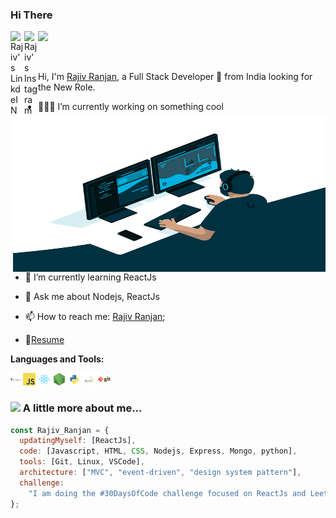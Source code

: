 ### Hi There

<!--
**cool-monk/cool-monk** is a ✨ _special_ ✨ repository because its `README.md` (this file) appears on your GitHub profile.

Here are some ideas to get you started:

- 🔭 I’m currently working on ...
- 🌱 I’m currently learning ...
- 👯 I’m looking to collaborate on ...
- 🤔 I’m looking for help with
- 💬 Ask me about ...
- 📫 How to reach me: ...
- 😄 Pronouns: ...
- ⚡ Fun fact: ...
-->

<a href="https://www.linkedin.com/in/rajiv-ranjan-3bb775a9/">
  <img align="left"  alt="Rajiv's LinkdeIN" width="22px" src="https://cdn.jsdelivr.net/npm/simple-icons@v3/icons/linkedin.svg" />
</a>

<a href="https://www.instagram.com/r.ranjan.007/">
  <img align="left" alt="Rajiv's Instagram" width="22px" src="https://cdn.jsdelivr.net/npm/simple-icons@v3/icons/instagram.svg" />
</a>

![](https://visitor-badge.glitch.me/badge?page_id=cool-monk)

<br />

Hi, I'm [Rajiv Ranjan](https://www.linkedin.com/in/rajiv-ranjan-3bb775a9/), a Full Stack Developer 🚀 from India looking for the New Role.

  <img align="right" alt="GIF" src="https://github.com/cool-monk/cool-monk/blob/master/code.gif" width="500" height="250" />

- 👨🏽‍💻 I’m currently working on something cool
- 🌱 I’m currently learning ReactJs

- 💬 Ask me about Nodejs, ReactJs

- 📫 How to reach me: [Rajiv Ranjan](https://www.linkedin.com/in/rajiv-ranjan-3bb775a9/);

- 📝[Resume](https://drive.google.com/file/d/1RzKT_dMIEj1M4WjjSHhRzkFADf0R3IX1/view?usp=sharing)

**Languages and Tools:**

<code><img height="20" src="https://raw.githubusercontent.com/github/explore/80688e429a7d4ef2fca1e82350fe8e3517d3494d/topics/javascript/javascript.png"></code>
<code><img height="20" src="https://raw.githubusercontent.com/github/explore/80688e429a7d4ef2fca1e82350fe8e3517d3494d/topics/react/react.png"></code>
<code><img height="20" src="https://raw.githubusercontent.com/github/explore/80688e429a7d4ef2fca1e82350fe8e3517d3494d/topics/nodejs/nodejs.png"></code>
<code><img height="20" src="https://raw.githubusercontent.com/github/explore/80688e429a7d4ef2fca1e82350fe8e3517d3494d/topics/python/python.png"></code>
<code><img height="20" src="https://raw.githubusercontent.com/github/explore/80688e429a7d4ef2fca1e82350fe8e3517d3494d/topics/mysql/mysql.png"></code>
<code><img height="20" src="https://raw.githubusercontent.com/github/explore/80688e429a7d4ef2fca1e82350fe8e3517d3494d/topics/git/git.png"></code>
<code><img align="left" alt="MongoDB" height="20" src="https://raw.githubusercontent.com/github/explore/80688e429a7d4ef2fca1e82350fe8e3517d3494d/topics/mongodb/mongodb.png"></code>

### <img src="https://media.giphy.com/media/26n7b7PjSOZJwVCmY/giphy.gif" width="20"> A little more about me...

```javascript
const Rajiv_Ranjan = {
  updatingMyself: [ReactJs],
  code: [Javascript, HTML, CSS, Nodejs, Express, Mongo, python],
  tools: [Git, Linux, VSCode],
  architecture: ["MVC", "event-driven", "design system pattern"],
  challenge:
    "I am doing the #30DaysOfCode challenge focused on ReactJs and Leetcode",
};
```
